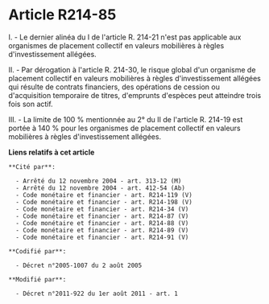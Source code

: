 # Article R214-85

I. - Le dernier alinéa du I de l'article R. 214-21 n'est pas applicable aux organismes de placement collectif en valeurs
mobilières à règles d'investissement allégées.

II. - Par dérogation à l'article R. 214-30, le risque global d'un organisme de placement collectif en valeurs mobilières à
règles d'investissement allégées qui résulte de contrats financiers, des opérations de cession ou d'acquisition temporaire de
titres, d'emprunts d'espèces peut atteindre trois fois son actif.

III. - La limite de 100 % mentionnée au 2° du II de l'article R. 214-19 est portée à 140 % pour les organismes de placement
collectif en valeurs mobilières à règles d'investissement allégées.

**Liens relatifs à cet article**

	**Cité par**:

	  - Arrêté du 12 novembre 2004 - art. 313-12 (M)
	  - Arrêté du 12 novembre 2004 - art. 412-54 (Ab)
	  - Code monétaire et financier - art. R214-119 (V)
	  - Code monétaire et financier - art. R214-198 (V)
	  - Code monétaire et financier - art. R214-34 (V)
	  - Code monétaire et financier - art. R214-87 (V)
	  - Code monétaire et financier - art. R214-88 (V)
	  - Code monétaire et financier - art. R214-89 (V)
	  - Code monétaire et financier - art. R214-91 (V)

	**Codifié par**:

	  - Décret n°2005-1007 du 2 août 2005

	**Modifié par**:

	  - Décret n°2011-922 du 1er août 2011 - art. 1
